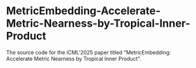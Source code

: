 # MetricEmbedding-Accelerate-Metric-Nearness-by-Tropical-Inner-Product

The source code for the iCML'2025 paper titled "MetricEmbedding: Accelerate Metric Nearness by Tropical Inner Product".
